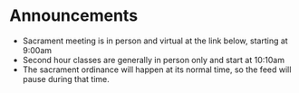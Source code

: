 # Announcements

* Sacrament meeting is in person and virtual at the link below, starting at 9:00am
* Second hour classes are generally in person only and start at 10:10am
* The sacrament ordinance will happen at its normal time, so the feed will pause during that time. 
